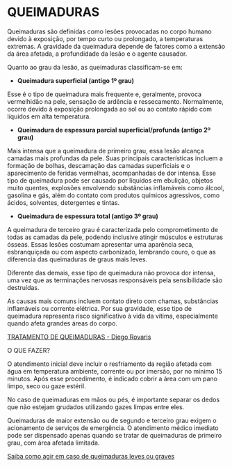 # QUEIMADURAS

Queimaduras são definidas como lesões provocadas no corpo humano devido à exposição, por tempo curto ou prolongado, a temperaturas extremas. A gravidade da queimadura depende de fatores como a extensão da área afetada, a profundidade da lesão e o agente causador.

Quanto ao grau da lesão, as queimaduras classificam-se em:

- **Queimadura superficial (antigo 1º grau)**

Esse é o tipo de queimadura mais frequente e, geralmente, provoca vermelhidão na pele, sensação de ardência e ressecamento. Normalmente, ocorre devido à exposição prolongada ao sol ou ao contato rápido com líquidos em alta temperatura.

- **Queimadura de espessura parcial superficial/profunda (antigo 2º grau)**

Mais intensa que a queimadura de primeiro grau, essa lesão alcança camadas mais profundas da pele. Suas principais características incluem a formação de bolhas, descamação das camadas superficiais e o aparecimento de feridas vermelhas, acompanhadas de dor intensa. Esse tipo de queimadura pode ser causado por líquidos em ebulição, objetos muito quentes, explosões envolvendo substâncias inflamáveis como álcool, gasolina e gás, além do contato com produtos químicos agressivos, como ácidos, solventes, detergentes e tintas.

- **Queimadura de espessura total (antigo 3º grau)**

A queimadura de terceiro grau é caracterizada pelo comprometimento de todas as camadas da pele, podendo inclusive atingir músculos e estruturas ósseas. Essas lesões costumam apresentar uma aparência seca, esbranquiçada ou com aspecto carbonizado, lembrando couro, o que as diferencia das queimaduras de graus mais leves.

Diferente das demais, esse tipo de queimadura não provoca dor intensa, uma vez que as terminações nervosas responsáveis pela sensibilidade são destruídas.

As causas mais comuns incluem contato direto com chamas, substâncias inflamáveis ou corrente elétrica. Por sua gravidade, esse tipo de queimadura representa risco significativo à vida da vítima, especialmente quando afeta grandes áreas do corpo.

[TRATAMENTO DE QUEIMADURAS - Diego Rovaris](https://lh7-rt.googleusercontent.com/docsz/AD_4nXcby0ootEauTRztaNcjQLYV8rqP0VYHSL-Ni0EwIf_5Tdr6fasK4JA6RVTsZYg6lHibRJBzsL-_jiuD2ScOZvAaPPR0ogZW2BhB60At5YBSr61BAiBe9rIX41w44FbTPSdyCJsg9QC6ZcKK9_zWeJ4?key=jRgKZl9P-nHdfQ48d7n4GA)

O QUE FAZER?

O atendimento inicial deve incluir o resfriamento da região afetada com água em temperatura ambiente, corrente ou por imersão, por no mínimo 15 minutos. Após esse procedimento, é indicado cobrir a área com um pano limpo, seco ou gaze estéril.

No caso de queimaduras em mãos ou pés, é importante separar os dedos que não estejam grudados utilizando gazes limpas entre eles.

Queimaduras de maior extensão ou de segundo e terceiro grau exigem o acionamento de serviços de emergência. O atendimento médico imediato pode ser dispensado apenas quando se tratar de queimaduras de primeiro grau, com área afetada limitada.

[Saiba como agir em caso de queimaduras leves ou graves](https://lh7-rt.googleusercontent.com/docsz/AD_4nXexdi6QQIvate35oDOOua2bXYD0qjtgLzd2KnrF8V0eA3oUGFe42t2pXPVxExBMcg1EdbyK8T6CYFW9-tUXUKjFQL8lfn8vhKl7dYy0-8iPI76X__b-bUXsPYwjCJow_bkG3kymT5HRtBBuOF2F3EU?key=jRgKZl9P-nHdfQ48d7n4GA)